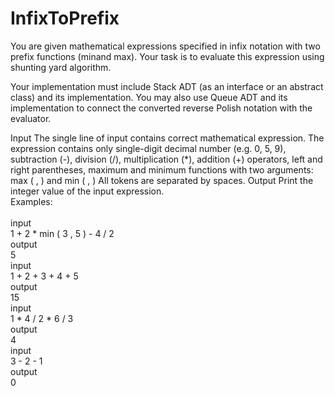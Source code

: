 # InfixToPrefix
You are given mathematical expressions specified in infix notation with two prefix functions (minand max). Your task is to evaluate this expression using shunting yard algorithm.

Your implementation must include Stack ADT (as an interface or an abstract class) and its implementation. You may also use Queue ADT and its implementation to connect the converted reverse Polish notation with the evaluator.

Input
The single line of input contains correct mathematical expression. The expression contains only single-digit decimal number (e.g. 0, 5, 9), subtraction (-), division (/), multiplication (*), addition (+) operators,
left and right parentheses, maximum and minimum functions with two arguments: max ( <arg1> , <arg2> ) and min ( <arg1> , <arg2> )
All tokens are separated by spaces.
Output
Print the integer value of the input expression.
<br>
Examples:<br>
<br>
input<br>
1 + 2 * min ( 3 , 5 ) - 4 / 2<br>
output<br>
5<br>
input<br>
1 + 2 + 3 + 4 + 5<br>
output<br>
15<br>
input<br>
1 * 4 / 2 * 6 / 3<br>
output<br>
4<br>
input<br>
3 - 2 - 1<br>
output<br>
0<br>
